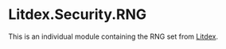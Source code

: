 # Litdex.Security.RNG
This is an individual module containing the RNG set from [Litdex](https://github.com/Shiroechi/Litdex).
